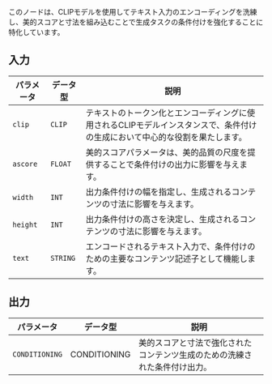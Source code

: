 このノードは、CLIPモデルを使用してテキスト入力のエンコーディングを洗練し、美的スコアと寸法を組み込むことで生成タスクの条件付けを強化することに特化しています。

## 入力

| パラメータ | データ型 | 説明 |
| --- | --- | --- |
| `clip` | `CLIP` | テキストのトークン化とエンコーディングに使用されるCLIPモデルインスタンスで、条件付けの生成において中心的な役割を果たします。 |
| `ascore` | `FLOAT` | 美的スコアパラメータは、美的品質の尺度を提供することで条件付けの出力に影響を与えます。 |
| `width` | `INT` | 出力条件付けの幅を指定し、生成されるコンテンツの寸法に影響を与えます。 |
| `height` | `INT` | 出力条件付けの高さを決定し、生成されるコンテンツの寸法に影響を与えます。 |
| `text` | `STRING` | エンコードされるテキスト入力で、条件付けのための主要なコンテンツ記述子として機能します。 |

## 出力

| パラメータ | データ型 | 説明 |
| --- | --- | --- |
| `CONDITIONING` | CONDITIONING | 美的スコアと寸法で強化されたコンテンツ生成のための洗練された条件付け出力。 |
